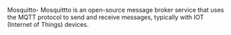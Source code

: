 Mosquitto- Mosquittto is an open-source message broker service that uses the MQTT protocol to send and receive messages, typically with IOT (Internet of Things) devices.
